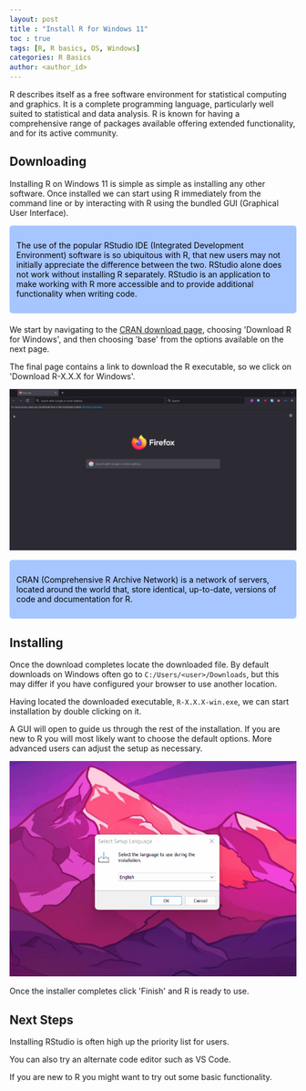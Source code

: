 ```yaml
---
layout: post
title : "Install R for Windows 11"
toc : true
tags: [R, R basics, OS, Windows]
categories: R Basics
author: <author_id>
---
```


<script src="https://kit.fontawesome.com/6594d43a2e.js" crossorigin="anonymous"></script>

<style>
div.blue {color:#000000; background-color:#a7c6ff; border-radius: 5px; padding: 12px; opacity:1; margin-bottom:20px;}
</style>

R describes itself as a free software environment for statistical computing and graphics. It is a complete programming language, particularly well suited to statistical and data analysis. R is known for having a comprehensive range of packages available offering extended functionality, and for its active community.

## Downloading

Installing R on Windows 11 is simple as simple as installing any other software. Once installed we can start using R immediately from the command line or by interacting with R using the bundled GUI (Graphical User Interface).

<div class="blue">
    <i class="fa-solid fa-circle-info fa-lg"></i>
    <p>The use of the popular RStudio IDE (Integrated Development Environment) software is so ubiquitous with R, that new users may not initially appreciate the difference between the two. RStudio alone does not work without installing R separately. RStudio is an application to make working with R more accessible and to provide additional functionality when writing code.</p>
</div>

We start by navigating to the [CRAN download page](https://cloud.r-project.org/index.html), choosing 'Download R for Windows', and then choosing 'base' from the options available on the next page.

The final page contains a link to download the R executable, so we click on 'Download R-X.X.X for Windows'.

![](/assets/img/install_r_win_img/r_dl_win.gif)

<div class="blue">
    <i class="fa-solid fa-circle-info fa-lg"></i>
    <p> CRAN (Comprehensive R Archive Network) is a network of  servers, located around the world that, store identical, up-to-date, versions of code and documentation for R.</p>
</div>

## Installing

Once the download completes locate the downloaded file. By default downloads on Windows often go to `C:/Users/<user>/Downloads`, but this may differ if you have configured your browser to use another location.

Having located the downloaded executable, `R-X.X.X-win.exe`, we can start installation by double clicking on it.

A GUI will open to guide us through the rest of the installation. If you are new to R you will most likely want to choose the default options. More advanced users can adjust the setup as necessary.

![](/assets/img/install_r_win_img/r_install_win.gif)

Once the installer completes click 'Finish' and R is ready to use.

## Next Steps

Installing RStudio is often high up the priority list for users.

You can also try an alternate code editor such as VS Code.

If you are new to R you might want to try out some basic functionality.